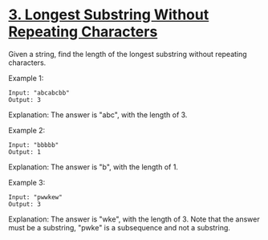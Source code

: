 [3. Longest Substring Without Repeating Characters](https://leetcode.com/problems/longest-substring-without-repeating-characters/)
===================================================
Given a string, find the length of the longest substring without repeating characters.

Example 1:
```
Input: "abcabcbb"
Output: 3 
```
Explanation: The answer is "abc", with the length of 3.

Example 2:
```
Input: "bbbbb"
Output: 1
```
Explanation: The answer is "b", with the length of 1.

Example 3:
```
Input: "pwwkew"
Output: 3
```
Explanation: The answer is "wke", with the length of 3.
Note that the answer must be a substring, "pwke" is a subsequence and not a substring.
